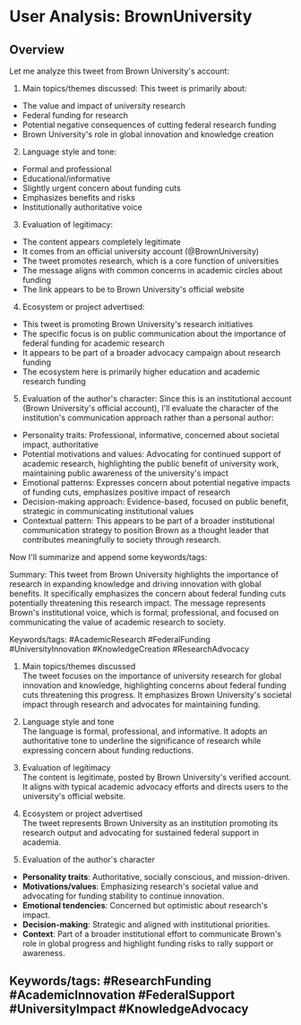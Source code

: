 # User Analysis: BrownUniversity

## Overview

<think>
Let me analyze this tweet from Brown University's account:

1. Main topics/themes discussed:
This tweet is primarily about:
- The value and impact of university research
- Federal funding for research
- Potential negative consequences of cutting federal research funding
- Brown University's role in global innovation and knowledge creation

2. Language style and tone:
- Formal and professional
- Educational/informative
- Slightly urgent concern about funding cuts
- Emphasizes benefits and risks
- Institutionally authoritative voice

3. Evaluation of legitimacy:
- The content appears completely legitimate
- It comes from an official university account (@BrownUniversity)
- The tweet promotes research, which is a core function of universities
- The message aligns with common concerns in academic circles about funding
- The link appears to be to Brown University's official website

4. Ecosystem or project advertised:
- This tweet is promoting Brown University's research initiatives
- The specific focus is on public communication about the importance of federal funding for academic research
- It appears to be part of a broader advocacy campaign about research funding
- The ecosystem here is primarily higher education and academic research funding

5. Evaluation of the author's character:
Since this is an institutional account (Brown University's official account), I'll evaluate the character of the institution's communication approach rather than a personal author:

- Personality traits: Professional, informative, concerned about societal impact, authoritative
- Potential motivations and values: Advocating for continued support of academic research, highlighting the public benefit of university work, maintaining public awareness of the university's impact
- Emotional patterns: Expresses concern about potential negative impacts of funding cuts, emphasizes positive impact of research
- Decision-making approach: Evidence-based, focused on public benefit, strategic in communicating institutional values
- Contextual pattern: This appears to be part of a broader institutional communication strategy to position Brown as a thought leader that contributes meaningfully to society through research.

Now I'll summarize and append some keywords/tags:

Summary:
This tweet from Brown University highlights the importance of research in expanding knowledge and driving innovation with global benefits. It specifically emphasizes the concern about federal funding cuts potentially threatening this research impact. The message represents Brown's institutional voice, which is formal, professional, and focused on communicating the value of academic research to society.

Keywords/tags: #AcademicResearch #FederalFunding #UniversityInnovation #KnowledgeCreation #ResearchAdvocacy
</think>

1. Main topics/themes discussed  
The tweet focuses on the importance of university research for global innovation and knowledge, highlighting concerns about federal funding cuts threatening this progress. It emphasizes Brown University's societal impact through research and advocates for maintaining funding.

2. Language style and tone  
The language is formal, professional, and informative. It adopts an authoritative tone to underline the significance of research while expressing concern about funding reductions.

3. Evaluation of legitimacy  
The content is legitimate, posted by Brown University's verified account. It aligns with typical academic advocacy efforts and directs users to the university's official website.

4. Ecosystem or project advertised  
The tweet represents Brown University as an institution promoting its research output and advocating for sustained federal support in academia.

5. Evaluation of the author's character  
- **Personality traits**: Authoritative, socially conscious, and mission-driven.  
- **Motivations/values**: Emphasizing research's societal value and advocating for funding stability to continue innovation.  
- **Emotional tendencies**: Concerned but optimistic about research's impact.  
- **Decision-making**: Strategic and aligned with institutional priorities.  
- **Context**: Part of a broader institutional effort to communicate Brown's role in global progress and highlight funding risks to rally support or awareness.

Keywords/tags: #ResearchFunding #AcademicInnovation #FederalSupport #UniversityImpact #KnowledgeAdvocacy
---
